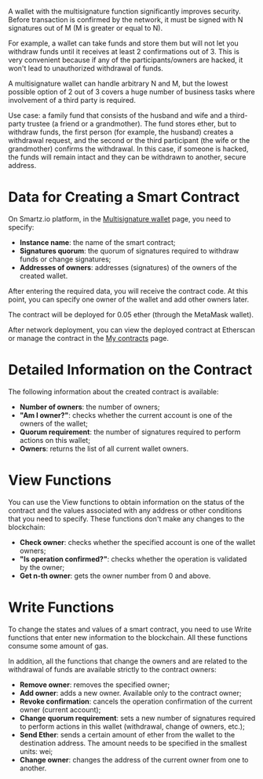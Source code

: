 <!-- TITLE: Multisignature Wallet -->
<!-- SUBTITLE: How to deploy a multisignature wallet -->

A wallet with the multisignature function significantly improves security. Before transaction is confirmed by the network, it must be signed with N signatures out of M (M is greater or equal to N).

For example, a wallet can take funds and store them but will not let you withdraw funds until it receives at least 2 confirmations out of 3. This is very convenient because if any of the participants/owners are hacked, it won't lead to unauthorized withdrawal of funds.

A multisignature wallet can handle arbitrary N and M, but the lowest possible option of 2 out of 3 covers a huge number of business tasks where involvement of a third party is required.

Use case: a family fund that consists of the husband and wife and a third-party trustee (a friend or a grandmother). The fund stores ether, but to withdraw funds, the first person (for example, the husband) creates a withdrawal request, and the second or the third participant (the wife or the grandmother) confirms the withdrawal. In this case, if someone is hacked, the funds will remain intact and they can be withdrawn to another, secure address.

# Data for Creating a Smart Contract

On Smartz.io platform, in the [Multisignature wallet](https://platform.smartz.io/deploy/5aaa7aa2ab3d71000bd0c69f) page, you need to specify:

* **Instance name**: the name of the smart contract;
* **Signatures quorum**: the quorum of signatures required to withdraw funds or change signatures;
* **Addresses of owners**: addresses (signatures) of the owners of the created wallet.

After entering the required data, you will receive the contract code. At this point, you can specify one owner of the wallet and add other owners later.

The contract will be deployed for 0.05 ether (through the MetaMask wallet).

After network deployment, you can view the deployed contract at Etherscan or manage the contract in the [My contracts](https://platform.smartz.io/deploy/5aaa7aa2ab3d71000bd0c69f) page.

# Detailed Information on the Contract

The following information about the created contract is available:

* **Number of owners**: the number of owners;
* **"Am I owner?"**: checks whether the current account is one of the owners of the wallet;
* **Quorum requirement**: the number of signatures required to perform actions on this wallet;
* **Owners**: returns the list of all current wallet owners.

# View Functions

You can use the View functions to obtain information on the status of the contract and the values associated with any address or other conditions that you need to specify. These functions don't make any changes to the blockchain:

* **Check owner**: checks whether the specified account is one of the wallet owners;
* **"Is operation confirmed?"**: checks whether the operation is validated by the owner;
* **Get n-th owner**: gets the owner number from 0 and above.

# Write Functions

To change the states and values of a smart contract, you need to use Write functions that enter new information to the blockchain. All these functions consume some amount of gas.

In addition, all the functions that change the owners and are related to the withdrawal of funds are available strictly to the contract owners:

* **Remove owner**: removes the specified owner;
* **Add owner**: adds a new owner. Available only to the contract owner;
* **Revoke confirmation**: cancels the operation confirmation of the current owner (current account);
* **Change quorum requirement**: sets a new number of signatures required to perform actions in this wallet (withdrawal, change of owners, etc.);
* **Send Ether**: sends a certain amount of ether from the wallet to the destination address. The amount needs to be specified in the smallest units: wei;
* **Change owner**: changes the address of the current owner from one to another.